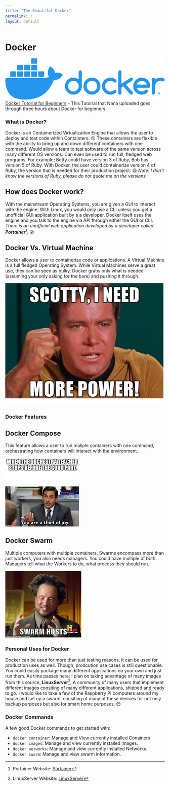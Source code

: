 ```yaml
---
title: "The Beautiful Docker"
permalink: /
layout: default
---
```


# Docker
![Docker](/images/docker.png)
[Docker Tutorial for Beginners](https://www.youtube.com/watch?v=3c-iBn73dDE&t=7510s) - This Tutorial that Nana uploaded goes through three hours about Docker for beginners.

### What is Docker?
Docker is an Containerized Virtualization Engine that allows the user to deploy and test code within Containters. 😮 These containers are flexible with the ability to bring up and down different containers with one command. Would allow a team to test software of the same version across many different OS versions. Can even be used to run full, fledged web programs. For example; Betty could have version 3 of Ruby, Bob has version 5 of Ruby. With Docker, the user could containerize version 4 of Ruby, the version that is needed for their production project. 😃 *Note: I don't know the versions of Ruby, please do not quote me on the versions*

## How does Docker work?
With the mainstream Operating Systems, you are given a GUI to interact with the engine. With Linux, you would only use a CLI unless you get a unofficial GUI application built by a a developer. Docker itself uses the engine and you talk to the engine via API through either the GUI or CLI. *There is an unofficial web application developed by a developer called **Portainer**[^1].* 😮

## Docker Vs. Virtual Machine
Docker allows a user to containerize code or applications. A Virtual Machine is a full fledged Operating System. While Virtual Machines serve a great use, they can be seen as bulky. Docker grabs only what is needed (assuming your only asking for the bare) and pushing it through.

![Need more Power!](/images/power.png)

### Docker Features

## Docker Compose
This feature allows a user to run muliple containers with one command, orchestrating how containers will interact with the environment. 

![Orchestration](/images/orchestration.jpg)

## Docker Swarm
Multiple computers with multiple containers, Swarms encompass more than just workers, you also needs managers. You could have multiple of both. Managers tell what the Workers to do, what process they should run.

![SWARM!](/images/swarm.jpg)

### Personal Uses for Docker
Docker can be used for more than just testing reasons, it can be used for production uses as well. Though, prodcution use cases is still questionable. You could easily package many different applications on your own and just run them. As time passes here; I plan on taking advantage of many images from this source, **LinuxServer**[^2]. A community of many users that implement different images consiting of many different applications,  shipped and ready to go. I would like to take a few of the Raspberry PI computers around my house and set up a swarm, consiting of many of these devices for not only backup purposes but also for smart home purposes. 😊

### Docker Commands
A few good Docker commands to get started with: 
* `docker container`: Manage and View currently installed Conainers
* `docker images`: Manage and view currently installed Images.
* `docker networks`: Manage and view currently installed Networks.
* `docker swarm`: Manage and view swarm information.

[^1]: Portainer Website: [Portainer](https://portainer.io)

[^2]: LinuxServer Website: [LinuxServer](https://linuxserver.io)

